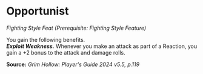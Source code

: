 # Opportunist
*Fighting Style Feat (Prerequisite: Fighting Style Feature)*

You gain the following benefits.  
***Exploit Weakness.*** Whenever you make an attack as part of a Reaction, you gain a +2 bonus to the attack and damage rolls.

**Source:** *Grim Hollow: Player's Guide 2024 v5.5, p.119*